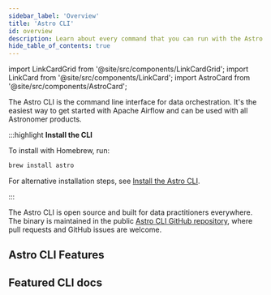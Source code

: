 ```yaml
---
sidebar_label: 'Overview'
title: 'Astro CLI'
id: overview
description: Learn about every command that you can run with the Astro CLI.
hide_table_of_contents: true
---
```


import LinkCardGrid from '@site/src/components/LinkCardGrid';
import LinkCard from '@site/src/components/LinkCard';
import AstroCard from '@site/src/components/AstroCard';

<p class="DocItem__header-description">The Astro CLI is the command line interface for data orchestration. It's the easiest way to get started with Apache Airflow and can be used with all Astronomer products.</p>

:::highlight
__Install the CLI__

To install with Homebrew, run:

```sh
brew install astro
```

For alternative installation steps, see [Install the Astro CLI](install-cli.md).

:::
 
The Astro CLI is open source and built for data practitioners everywhere. The binary is maintained in the public [Astro CLI GitHub repository](https://github.com/astronomer/astro-cli), where pull requests and GitHub issues are welcome.
 
## Astro CLI Features

<LinkCardGrid>
  <LinkCard label="Built-in Astro project directory" description="An Astro project includes all of the files required to run Airflow, including dedicated folders for your DAGs, packages, and unit tests." />
  <LinkCard label="Advanced commands" description="Using the Astro CLI, you can run a local Airflow environment, apply code changes, and view logs for all Airflow components." />
  <LinkCard label="Example pytests and DAGs" description="The Astro CLI includes example DAGs which showcase important Airflow best practices and help your team learn quickly." />
  <LinkCard label="Browser-based authentication" description="Access browser-based authentication for Astro and Astronomer Software." />
  <LinkCard label="Astro Cloud UI compatible" description="A robust set of commands matches functionality in the Cloud UI, including Deployment creation and user management." />
  <LinkCard label="CI/CD" description="Configure Deployment API keys to automate CLI commands as part of CI/CD workflows." />
</LinkCardGrid>

## Featured CLI docs

<LinkCardGrid>
  <LinkCard truncate label="Release Notes" description="A record of all changes to the Astro CLI." href="/astro/cli/release-notes" />
  <LinkCard truncate label="Install the Astro CLI" description="Documentation for installing the CLI on all operating systems." href="/astro/cli/install-cli" />
  <LinkCard truncate label="Astro CLI command reference" description="Reference information about every available CLI command and option." href="/astro/cli/reference" />
</LinkCardGrid>

<AstroCard />